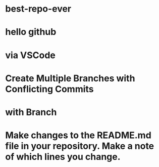 # best-repo-ever
# hello github
# via VSCode
# Create Multiple Branches with Conflicting Commits
# with Branch
# Make changes to the README.md file in your repository. Make a note of which lines you change. 